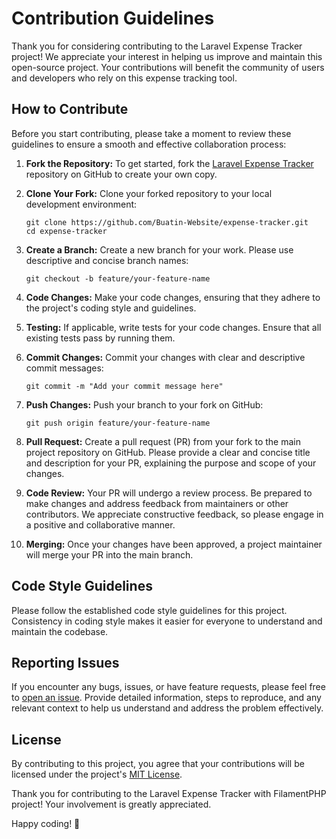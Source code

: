 # Contribution Guidelines

Thank you for considering contributing to the Laravel Expense Tracker project! We appreciate your interest in helping us improve and maintain this open-source project. Your contributions will benefit the community of users and developers who rely on this expense tracking tool.

## How to Contribute

Before you start contributing, please take a moment to review these guidelines to ensure a smooth and effective collaboration process:

1. **Fork the Repository:** To get started, fork the [Laravel Expense Tracker](https://github.com/Buatin-Website/expense-tracker) repository on GitHub to create your own copy.

2. **Clone Your Fork:** Clone your forked repository to your local development environment:

   ```shell
   git clone https://github.com/Buatin-Website/expense-tracker.git
   cd expense-tracker
   ```

3. **Create a Branch:** Create a new branch for your work. Please use descriptive and concise branch names:

   ```shell
   git checkout -b feature/your-feature-name
   ```

4. **Code Changes:** Make your code changes, ensuring that they adhere to the project's coding style and guidelines.

5. **Testing:** If applicable, write tests for your code changes. Ensure that all existing tests pass by running them.

6. **Commit Changes:** Commit your changes with clear and descriptive commit messages:

   ```shell
   git commit -m "Add your commit message here"
   ```

7. **Push Changes:** Push your branch to your fork on GitHub:

   ```shell
   git push origin feature/your-feature-name
   ```

8. **Pull Request:** Create a pull request (PR) from your fork to the main project repository on GitHub. Please provide a clear and concise title and description for your PR, explaining the purpose and scope of your changes.

9. **Code Review:** Your PR will undergo a review process. Be prepared to make changes and address feedback from maintainers or other contributors. We appreciate constructive feedback, so please engage in a positive and collaborative manner.

10. **Merging:** Once your changes have been approved, a project maintainer will merge your PR into the main branch.

## Code Style Guidelines

Please follow the established code style guidelines for this project. Consistency in coding style makes it easier for everyone to understand and maintain the codebase.

## Reporting Issues

If you encounter any bugs, issues, or have feature requests, please feel free to [open an issue](https://github.com/Buatin-Website/expense-tracker/issues). Provide detailed information, steps to reproduce, and any relevant context to help us understand and address the problem effectively.

## License

By contributing to this project, you agree that your contributions will be licensed under the project's [MIT License](https://github.com/Buatin-Website/expense-tracker/LICENSE).

Thank you for contributing to the Laravel Expense Tracker with FilamentPHP project! Your involvement is greatly appreciated.

Happy coding! 🚀
